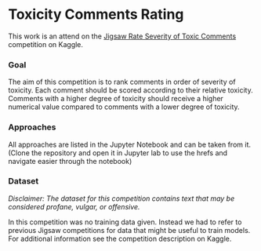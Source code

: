 # Toxicity Comments Rating

This work is an attend on the <a href='https://www.kaggle.com/competitions/jigsaw-toxic-severity-rating/'>Jigsaw Rate Severity of Toxic Comments</a> competition on Kaggle. 

### Goal
The aim of this competition is to rank comments in order of severity of toxicity. Each comment should be scored according to their relative toxicity. Comments with a higher degree of toxicity should receive a higher numerical value compared to comments with a lower degree of toxicity.

### Approaches
All approaches are listed in the Jupyter Notebook and can be taken from it. 
(Clone the repository and open it in Jupyter lab to use the hrefs and navigate easier through the notebook)

### Dataset 
_Disclaimer: The dataset for this competition contains text that may be considered profane, vulgar, or offensive._

In this competition was no training data given. Instead we had to refer to previous Jigsaw competitions for data that might be useful to train models. 
For additional information see the competition description on Kaggle.

